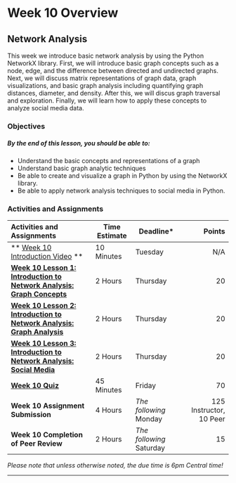 # Week 10 Overview #

## Network Analysis ##

This week we introduce basic network analysis by using the Python NetworkX library. First, we will introduce basic graph concepts such as a node, edge, and the difference between directed and undirected graphs. Next, we will discuss matrix representations of graph data, graph visualizations, and basic graph analysis including quantifying graph distances, diameter, and density. After this, we will discus graph traversal and exploration. Finally, we will learn how to apply these concepts to analyze social media data.

### Objectives ###

##### By the end of this lesson, you should be able to: ######

- Understand the basic concepts and representations of a graph
- Understand basic graph analytic techniques
- Be able to create and visualize a graph in Python by using the NetworkX library.
- Be able to apply network analysis techniques to social media in Python.

### Activities and Assignments ###

| Activities and Assignments               | Time Estimate | Deadline*                |                  Points |
| :--------------------------------------- | ------------- | ------------------------ | ----------------------: |
| ** [Week 10 Introduction Video][wv] **     | 10 Minutes    | Tuesday                  |                     N/A |
| **[Week 10 Lesson 1: Introduction to Network Analysis: Graph Concepts](lesson1.md)** | 2 Hours       | Thursday                 |                      20 |
| **[Week 10 Lesson 2: Introduction to Network Analysis: Graph Analysis](lesson2.md)** | 2 Hours       | Thursday                 |                      20 |
| **[Week 10 Lesson 3: Introduction to Network Analysis: Social Media](lesson3.md)** | 2 Hours       | Thursday                 |                      20 |
| **[Week 10 Quiz][wq]**                   | 45 Minutes    | Friday                   |                      70 |
| **Week 10 Assignment Submission**        | 4 Hours       | *The following* Monday   | 125 Instructor, 10 Peer |
| **Week 10 Completion of Peer Review**    | 2 Hours       | *The following* Saturday |                      15 |

*Please note that unless otherwise noted, the due time is 6pm Central time!*

----------
[wv]: https://mediaspace.illinois.edu/media/W10ov/1_wgxqu3w4

[wq]: https://learn.illinois.edu/mod/quiz/
